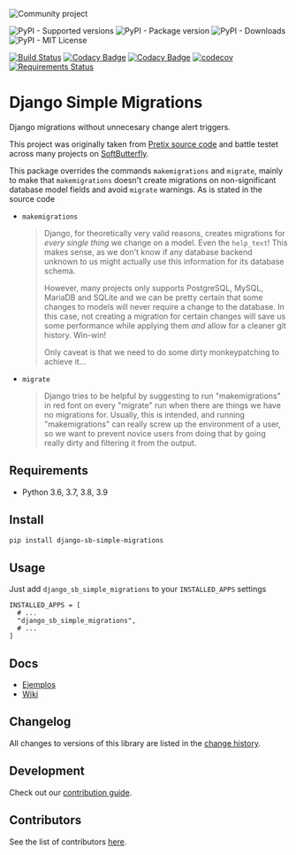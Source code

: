 ![Community project](https://raw.githubusercontent.com/softbutterfly/django-sb-simple-migrations/master/resources/softbutterfly-open-source-community-project.png)

![PyPI - Supported versions](https://img.shields.io/pypi/pyversions/django-sb-simple-migrations)
![PyPI - Package version](https://img.shields.io/pypi/v/django-sb-simple-migrations)
![PyPI - Downloads](https://img.shields.io/pypi/dm/django-sb-simple-migrations)
![PyPI - MIT License](https://img.shields.io/pypi/l/django-sb-simple-migrations)

[![Build Status](https://www.travis-ci.org/softbutterfly/django-sb-simple-migrations.svg?branch=develop)](https://www.travis-ci.org/softbutterfly/django-sb-simple-migrations)
[![Codacy Badge](https://app.codacy.com/project/badge/Grade/9ed3b8725e094a648b38b96a3acdc1eb)](https://www.codacy.com/gh/softbutterfly/django-sb-simple-migrations/dashboard?utm_source=github.com&amp;utm_medium=referral&amp;utm_content=softbutterfly/django-sb-simple-migrations&amp;utm_campaign=Badge_Grade)
[![Codacy Badge](https://app.codacy.com/project/badge/Coverage/9ed3b8725e094a648b38b96a3acdc1eb)](https://www.codacy.com/gh/softbutterfly/django-sb-simple-migrations/dashboard?utm_source=github.com&utm_medium=referral&utm_content=softbutterfly/django-sb-simple-migrations&utm_campaign=Badge_Coverage)
[![codecov](https://codecov.io/gh/softbutterfly/django-sb-simple-migrations/branch/master/graph/badge.svg?token=pbqXUUOu1F)](https://codecov.io/gh/softbutterfly/django-sb-simple-migrations)
[![Requirements Status](https://requires.io/github/softbutterfly/django-sb-simple-migrations/requirements.svg?branch=master)](https://requires.io/github/softbutterfly/django-sb-simple-migrations/requirements/?branch=master)

# Django Simple Migrations

Django migrations without unnecesary change alert triggers.

This project was originally taken from [Pretix source code](https://github.com/pretix/pretix/tree/master/src/pretix/base/management/commands) and battle testet across many projects on [SoftButterfly](https://softbutterfly.io).

This package overrides the commands `makemigrations` and `migrate`, mainly to make that `makemigrations` doesn't create migrations on non-significant database model fields and avoid `migrate` warnings. As is stated in the source code

* `makemigrations`

  > Django, for theoretically very valid reasons, creates migrations for *every single thing* we change on a model. Even the `help_text`! This makes sense, as we don't know if any database backend unknown to us might actually use this information for its database schema.
  >
  > However, many projects only supports PostgreSQL, MySQL, MariaDB and SQLite and we can be pretty certain that some changes to models will never require a change to the database. In this case, not creating a migration for certain changes will save us some performance while applying them *and* allow for a cleaner git history. Win-win!
  >
  > Only caveat is that we need to do some dirty monkeypatching to achieve it...

* `migrate`

  > Django tries to be helpful by suggesting to run "makemigrations" in red font on every "migrate" run when there are things we have no migrations for. Usually, this is intended, and running "makemigrations" can really screw up the environment of a user, so we want to prevent novice users from doing that by going really dirty and filtering it from the output.

## Requirements

- Python 3.6, 3.7, 3.8, 3.9

## Install

```bash
pip install django-sb-simple-migrations
```

## Usage

Just add `django_sb_simple_migrations` to your `INSTALLED_APPS` settings

```
INSTALLED_APPS = [
  # ...
  "django_sb_simple_migrations",
  # ...
]
```

## Docs

- [Ejemplos](https://github.com/softbutterfly/django-sb-simple-migrations/wiki)
- [Wiki](https://github.com/softbutterfly/django-sb-simple-migrations/wiki)

## Changelog

All changes to versions of this library are listed in the [change history](CHANGELOG.md).

## Development

Check out our [contribution guide](CONTRIBUTING.md).

## Contributors

See the list of contributors [here](https://github.com/softbutterfly/django-sb-simple-migrations/graphs/contributors).
